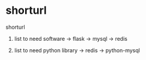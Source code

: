 shorturl
========

shorturl

1. list to need software
 -> flask
 -> mysql
 -> redis

2. list to need python library
 -> redis
 -> python-mysql
 

